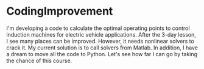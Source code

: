 # CodingImprovement
I'm developing a code to calculate the optimal operating points to control induction machines for electric vehicle applications. After the 3-day lesson, I see many places can be improved. 
However, it needs nonlinear solvers to crack it. My current solution is to call solvers from Matlab.  In addition, I have a dream to move all the code to Python. Let's see how far I can go by taking the chance of this course.
